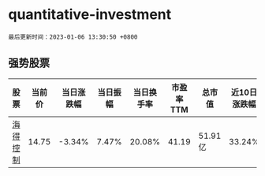 # quantitative-investment

`最后更新时间：2023-01-06 13:30:50 +0800`

## 强势股票

|股票|当前价|当日涨跌幅|当日振幅|当日换手率|市盈率TTM|总市值|近10日涨跌幅|
|----|----|----|----|----|----|----|----|
|[海得控制](https://xueqiu.com/S/SZ002184)|14.75|-3.34%|7.47%|20.08%|41.19|51.91亿|33.24%|
